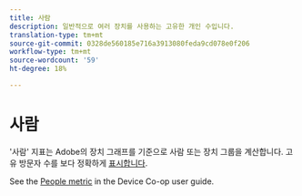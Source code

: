 ```yaml
---
title: 사람
description: 일반적으로 여러 장치를 사용하는 고유한 개인 수입니다.
translation-type: tm+mt
source-git-commit: 0328de560185e716a3913080feda9cd078e0f206
workflow-type: tm+mt
source-wordcount: '59'
ht-degree: 18%

---
```



# 사람

&#39;사람&#39; 지표는 Adobe의 장치 그래프를 기준으로 사람 또는 장치 그룹을 계산합니다. 고유 방문자 수를 보다 정확하게 [표시합니다](unique-visitors.md).

See the [People metric](https://docs.adobe.com/content/help/ko-KR/device-co-op/using/data/people.html) in the Device Co-op user guide.
